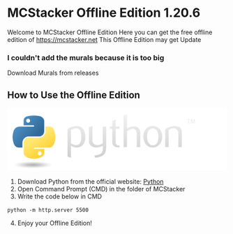 # MCStacker Offline Edition 1.20.6

Welcome to MCStacker Offline Edition
Here you can get the free offline edition of https://mcstacker.net
This Offline Edition may get Update

### I couldn't add the murals because it is too big

Download Murals from releases

## How to Use the Offline Edition

![alt text](https://github.com/Tasfinthebigboy/MCStacker/blob/main/logo.png)
1. Download Python from the official website: [Python](https://www.python.org/)
2. Open Command Prompt (CMD) in the folder of MCStacker
3. Write the code below in CMD

```
python -m http.server 5500
```
4. Enjoy your Offline Edition!
